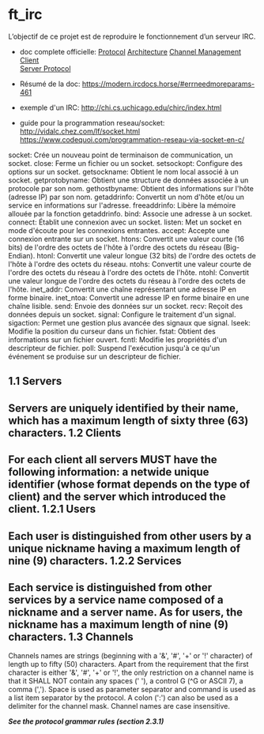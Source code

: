 # ft_irc
L’objectif de ce projet est de reproduire le fonctionnement d’un serveur IRC.

- doc complete officielle:
[Protocol](https://tools.ietf.org/html/rfc1459)
[Architecture](https://tools.ietf.org/html/rfc2810)
[Channel Management](https://tools.ietf.org/html/rfc2811)   
[Client](https://tools.ietf.org/html/rfc2812)   
[Server Protocol](https://tools.ietf.org/html/rfc2813)

- Résumé de la doc:
https://modern.ircdocs.horse/#errneedmoreparams-461

- exemple d'un IRC:
http://chi.cs.uchicago.edu/chirc/index.html

- guide pour la programmation reseau/socket:
http://vidalc.chez.com/lf/socket.html
https://www.codequoi.com/programmation-reseau-via-socket-en-c/

socket: Crée un nouveau point de terminaison de communication, un socket.
close: Ferme un fichier ou un socket.
setsockopt: Configure des options sur un socket.
getsockname: Obtient le nom local associé à un socket.
getprotobyname: Obtient une structure de données associée à un protocole par son nom.
gethostbyname: Obtient des informations sur l'hôte (adresse IP) par son nom.
getaddrinfo: Convertit un nom d'hôte et/ou un service en informations sur l'adresse.
freeaddrinfo: Libère la mémoire allouée par la fonction getaddrinfo.
bind: Associe une adresse à un socket.
connect: Établit une connexion avec un socket.
listen: Met un socket en mode d'écoute pour les connexions entrantes.
accept: Accepte une connexion entrante sur un socket.
htons: Convertit une valeur courte (16 bits) de l'ordre des octets de l'hôte à l'ordre des octets du réseau (Big-Endian).
htonl: Convertit une valeur longue (32 bits) de l'ordre des octets de l'hôte à l'ordre des octets du réseau.
ntohs: Convertit une valeur courte de l'ordre des octets du réseau à l'ordre des octets de l'hôte.
ntohl: Convertit une valeur longue de l'ordre des octets du réseau à l'ordre des octets de l'hôte.
inet_addr: Convertit une chaîne représentant une adresse IP en forme binaire.
inet_ntoa: Convertit une adresse IP en forme binaire en une chaîne lisible.
send: Envoie des données sur un socket.
recv: Reçoit des données depuis un socket.
signal: Configure le traitement d'un signal.
sigaction: Permet une gestion plus avancée des signaux que signal.
lseek: Modifie la position du curseur dans un fichier.
fstat: Obtient des informations sur un fichier ouvert.
fcntl: Modifie les propriétés d'un descripteur de fichier.
poll: Suspend l'exécution jusqu'à ce qu'un événement se produise sur un descripteur de fichier.

**1.1 Servers**  
---
Servers are uniquely identified by their name, which has a maximum
length of sixty three (63) characters.
**1.2 Clients**
---
For each client all servers MUST have the following information: a
netwide unique identifier (whose format depends on the type of
client) and the server which introduced the client.
**1.2.1 Users**
---
Each user is distinguished from other users by a unique nickname
having a maximum length of nine (9) characters.
**1.2.2 Services**
---
Each service is distinguished from other services by a service name
composed of a nickname and a server name. As for users, the nickname
has a maximum length of nine (9) characters.
**1.3 Channels**
---
Channels names are strings (beginning with a '&', '#', '+' or '!'
character) of length up to fifty (50) characters.  Apart from the
requirement that the first character is either '&', '#', '+' or '!',
the only restriction on a channel name is that it SHALL NOT contain
any spaces (' '), a control G (^G or ASCII 7), a comma (',').  Space
is used as parameter separator and command is used as a list item
separator by the protocol.  A colon (':') can also be used as a
delimiter for the channel mask.  Channel names are case insensitive.

***See the protocol grammar rules (section 2.3.1)***

